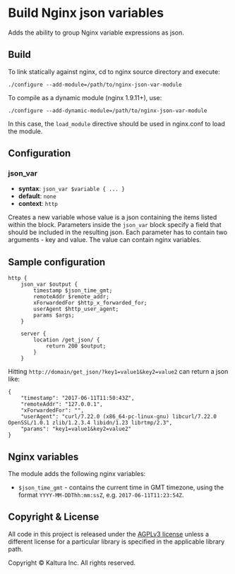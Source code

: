 # Build Nginx json variables

Adds the ability to group Nginx variable expressions as json.

## Build

To link statically against nginx, cd to nginx source directory and execute:

    ./configure --add-module=/path/to/nginx-json-var-module

To compile as a dynamic module (nginx 1.9.11+), use:
  
	./configure --add-dynamic-module=/path/to/nginx-json-var-module

In this case, the `load_module` directive should be used in nginx.conf to load the module.

## Configuration

### json_var
* **syntax**: `json_var $variable { ... }`
* **default**: `none`
* **context**: `http`

Creates a new variable whose value is a json containing the items listed within the block.
Parameters inside the `json_var` block specify a field that should be included in the resulting json.
Each parameter has to contain two arguments - key and value. 
The value can contain nginx variables.

## Sample configuration
```
http {
	json_var $output {
		timestamp $json_time_gmt;
		remoteAddr $remote_addr;
		xForwardedFor $http_x_forwarded_for;
		userAgent $http_user_agent;
		params $args;
	}
	
	server {
		location /get_json/ {
			return 200 $output;
		}
	}
```
Hitting `http://domain/get_json/?key1=value1&key2=value2` can return a json like:
```
{
	"timestamp": "2017-06-11T11:50:43Z",
	"remoteAddr": "127.0.0.1",
	"xForwardedFor": "",
	"userAgent": "curl/7.22.0 (x86_64-pc-linux-gnu) libcurl/7.22.0 OpenSSL/1.0.1 zlib/1.2.3.4 libidn/1.23 librtmp/2.3",
	"params": "key1=value1&key2=value2"
}
```

## Nginx variables

The module adds the following nginx variables:
* `$json_time_gmt` - contains the current time in GMT timezone, using the format `YYYY-MM-DDThh:mm:ssZ`, e.g. `2017-06-11T11:23:54Z`.

## Copyright & License

All code in this project is released under the [AGPLv3 license](http://www.gnu.org/licenses/agpl-3.0.html) unless a different license for a particular library is specified in the applicable library path. 

Copyright © Kaltura Inc. All rights reserved.

